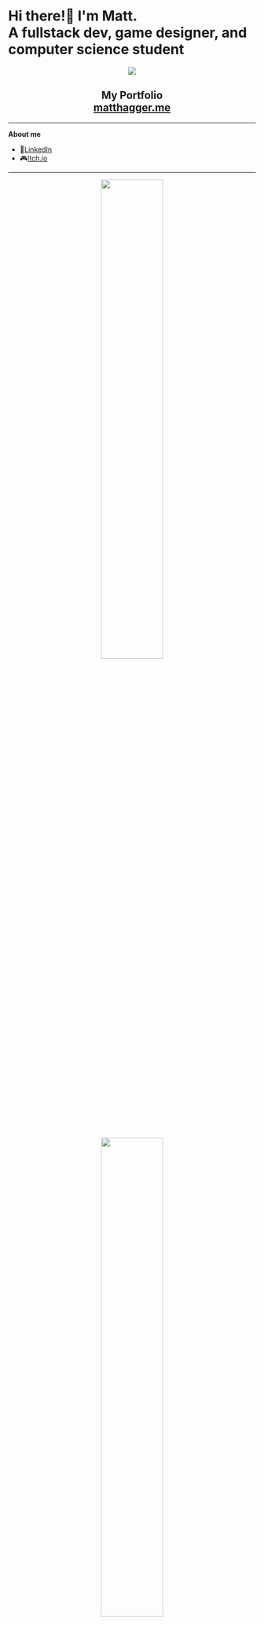 <div align="left">
  <h1> Hi there!👋 I'm Matt.<br>A fullstack dev, game designer, and computer science student</h1>
</div>

<div align="center">
  <div width="45%">
    <img src="https://komarev.com/ghpvc/?username=camo651"/>
    <h2><b>My Portfolio</b><br><a href="https://matthagger.me">matthagger.me</a></h2>
  </div>
</div>

---
**About me**
- 👤[LinkedIn](https://www.linkedin.com/in/matt-hagger/)
- 🎮[Itch.io](https://matthagger.itch.io/)
---

<div align="center">
    <img src="https://github-readme-stats.vercel.app/api?username=Camo651&show_icons=true&theme=tokyonight" width="50%"/>
  <br> 
  <img src="https://github-readme-streak-stats.herokuapp.com/?user=Camo651&theme=tokyonight" width="50%"/>
  <br>
  <img src="https://github-readme-stats.vercel.app/api/top-langs/?username=Camo651&layout=compact&theme=tokyonight"/>
 
</div>
